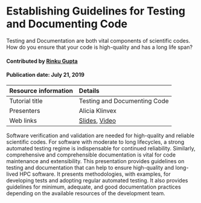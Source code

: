 
# Establishing Guidelines for Testing and Documenting Code

<!-- deck text start --> 
Testing and Documentation are  both vital components of scientific codes. How do you ensure that your code is high-quality and has a long life span?
<!-- deck text end --> 

#### Contributed by [Rinku Gupta](http://github.com/rinkug "Rinku Gupta")
#### Publication date: July 21, 2019

Resource information | Details 
:--- | :--- 
Tutorial title  | Testing and Documenting Code
Presenters | Alicia Klinvex
Web links |  [Slides](https://www.olcf.ornl.gov/wp-content/uploads/2016/04/testing_webinar.pdf), [Video](https://www.youtube.com/watch?v=kAC0N84JaHA&feature=youtu.be)


Software verification and validation are needed for high-quality and reliable scientific codes. For software with moderate to long lifecycles, a strong automated testing regime is indispensable for continued reliability. Similarly, comprehensive and comprehensible documentation is vital for code maintenance and extensibility. This presentation provides guidelines on testing and documentation that can help to ensure high-quality and long-lived HPC software. It presents methodologies, with examples, for developing tests and adopting regular automated testing. It also provides guidelines for minimum, adequate, and good documentation practices depending on the available resources of the development team.



<!---
Publish: yes
Categories: reliability, development
Topics: testing, documentation
Tags: training, video, doxygen
Level: 2
Prerequisites: defaults
Aggregate: none
--->
